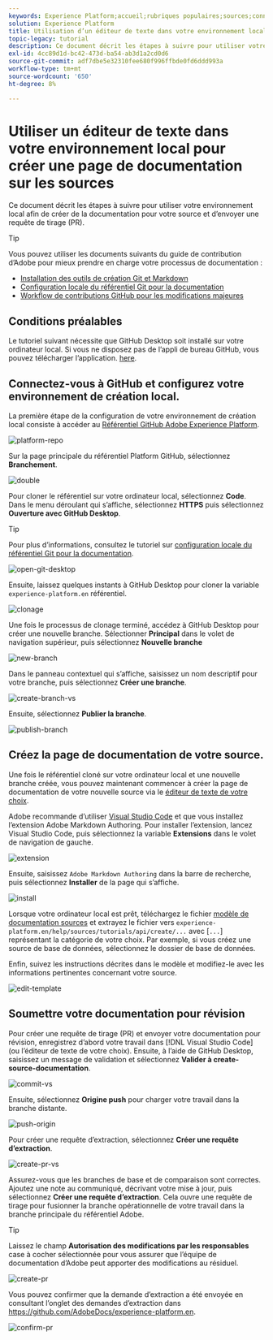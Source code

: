 ```yaml
---
keywords: Experience Platform;accueil;rubriques populaires;sources;connecteurs;connecteurs source;sdk sources;sdk;SDK
solution: Experience Platform
title: Utilisation d’un éditeur de texte dans votre environnement local pour créer une page de documentation sur les sources
topic-legacy: tutorial
description: Ce document décrit les étapes à suivre pour utiliser votre environnement local afin de créer de la documentation pour votre source et d’envoyer une requête de tirage (PR).
exl-id: 4cc89d1d-bc42-473d-ba54-ab3d1a2cd0d6
source-git-commit: adf7dbe5e32310fee680f996ffbde0fd6ddd993a
workflow-type: tm+mt
source-wordcount: '650'
ht-degree: 8%

---
```


# Utiliser un éditeur de texte dans votre environnement local pour créer une page de documentation sur les sources

Ce document décrit les étapes à suivre pour utiliser votre environnement local afin de créer de la documentation pour votre source et d’envoyer une requête de tirage (PR).

>[!TIP]
>
>Vous pouvez utiliser les documents suivants du guide de contribution d’Adobe pour mieux prendre en charge votre processus de documentation : <ul><li>[Installation des outils de création Git et Markdown](https://experienceleague.adobe.com/docs/contributor/contributor-guide/setup/install-tools.html?lang=en)</li><li>[Configuration locale du référentiel Git pour la documentation](https://experienceleague.adobe.com/docs/contributor/contributor-guide/setup/local-repo.html?lang=en)</li><li>[Workflow de contributions GitHub pour les modifications majeures](https://experienceleague.adobe.com/docs/contributor/contributor-guide/setup/full-workflow.html?lang=en)</li></ul>

## Conditions préalables

Le tutoriel suivant nécessite que GitHub Desktop soit installé sur votre ordinateur local. Si vous ne disposez pas de l’appli de bureau GitHub, vous pouvez télécharger l’application. [here](https://desktop.github.com/).

## Connectez-vous à GitHub et configurez votre environnement de création local.

La première étape de la configuration de votre environnement de création local consiste à accéder au [Référentiel GitHub Adobe Experience Platform](https://github.com/AdobeDocs/experience-platform.en).

![platform-repo](../assets/platform-repo.png)

Sur la page principale du référentiel Platform GitHub, sélectionnez **Branchement**.

![double](../assets/fork.png)

Pour cloner le référentiel sur votre ordinateur local, sélectionnez **Code**. Dans le menu déroulant qui s’affiche, sélectionnez **HTTPS** puis sélectionnez **Ouverture avec GitHub Desktop**.

>[!TIP]
>
>Pour plus d’informations, consultez le tutoriel sur [configuration locale du référentiel Git pour la documentation](https://experienceleague.adobe.com/docs/contributor/contributor-guide/setup/local-repo.html?lang=en#create-a-local-clone-of-the-repository).

![open-git-desktop](../assets/open-git-desktop.png)

Ensuite, laissez quelques instants à GitHub Desktop pour cloner la variable `experience-platform.en` référentiel.

![clonage](../assets/cloning.png)

Une fois le processus de clonage terminé, accédez à GitHub Desktop pour créer une nouvelle branche. Sélectionner **Principal** dans le volet de navigation supérieur, puis sélectionnez **Nouvelle branche**

![new-branch](../assets/new-branch.png)

Dans le panneau contextuel qui s’affiche, saisissez un nom descriptif pour votre branche, puis sélectionnez **Créer une branche**.

![create-branch-vs](../assets/create-branch-vs.png)

Ensuite, sélectionnez **Publier la branche**.

![publish-branch](../assets/publish-branch.png)

## Créez la page de documentation de votre source.

Une fois le référentiel cloné sur votre ordinateur local et une nouvelle branche créée, vous pouvez maintenant commencer à créer la page de documentation de votre nouvelle source via le [éditeur de texte de votre choix](https://experienceleague.adobe.com/docs/contributor/contributor-guide/setup/install-tools.html?lang=en#understand-markdown-editors).

Adobe recommande d’utiliser [Visual Studio Code](https://code.visualstudio.com/) et que vous installez l’extension Adobe Markdown Authoring. Pour installer l’extension, lancez Visual Studio Code, puis sélectionnez la variable **Extensions** dans le volet de navigation de gauche.

![ extension](../assets/extension.png)

Ensuite, saisissez `Adobe Markdown Authoring` dans la barre de recherche, puis sélectionnez **Installer** de la page qui s’affiche.

![install](../assets/install.png)

Lorsque votre ordinateur local est prêt, téléchargez le fichier [modèle de documentation sources](../assets/api-template.zip) et extrayez le fichier vers `experience-platform.en/help/sources/tutorials/api/create/...` avec [`...`] représentant la catégorie de votre choix. Par exemple, si vous créez une source de base de données, sélectionnez le dossier de base de données.

Enfin, suivez les instructions décrites dans le modèle et modifiez-le avec les informations pertinentes concernant votre source.

![edit-template](../assets/edit-template.png)

## Soumettre votre documentation pour révision

Pour créer une requête de tirage (PR) et envoyer votre documentation pour révision, enregistrez d’abord votre travail dans [!DNL Visual Studio Code] (ou l’éditeur de texte de votre choix). Ensuite, à l’aide de GitHub Desktop, saisissez un message de validation et sélectionnez **Valider à create-source-documentation**.

![commit-vs](../assets/commit-vs.png)

Ensuite, sélectionnez **Origine push** pour charger votre travail dans la branche distante.

![push-origin](../assets/push-origin.png)

Pour créer une requête d’extraction, sélectionnez **Créer une requête d’extraction**.

![create-pr-vs](../assets/create-pr-vs.png)

Assurez-vous que les branches de base et de comparaison sont correctes. Ajoutez une note au communiqué, décrivant votre mise à jour, puis sélectionnez **Créer une requête d’extraction**. Cela ouvre une requête de tirage pour fusionner la branche opérationnelle de votre travail dans la branche principale du référentiel Adobe.

>[!TIP]
>
>Laissez le champ **Autorisation des modifications par les responsables** case à cocher sélectionnée pour vous assurer que l’équipe de documentation d’Adobe peut apporter des modifications au résiduel.

![create-pr](../assets/create-pr.png)

Vous pouvez confirmer que la demande d’extraction a été envoyée en consultant l’onglet des demandes d’extraction dans https://github.com/AdobeDocs/experience-platform.en.

![confirm-pr](../assets/confirm-pr.png)
